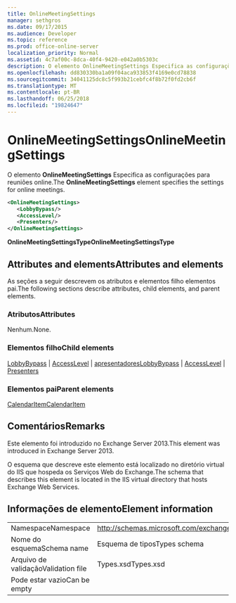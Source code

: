 ```yaml
---
title: OnlineMeetingSettings
manager: sethgros
ms.date: 09/17/2015
ms.audience: Developer
ms.topic: reference
ms.prod: office-online-server
localization_priority: Normal
ms.assetid: 4c7af00c-8dca-40f4-9420-e042a0b5303c
description: O elemento OnlineMeetingSettings Especifica as configurações para reuniões online.
ms.openlocfilehash: dd830330ba1a09f04aca933853f4169e0cd78838
ms.sourcegitcommit: 34041125dc8c5f993b21cebfc4f8b72f0fd2cb6f
ms.translationtype: MT
ms.contentlocale: pt-BR
ms.lasthandoff: 06/25/2018
ms.locfileid: "19824647"
---
```

# <a name="onlinemeetingsettings"></a><span data-ttu-id="1cd82-103">OnlineMeetingSettings</span><span class="sxs-lookup"><span data-stu-id="1cd82-103">OnlineMeetingSettings</span></span>

<span data-ttu-id="1cd82-104">O elemento **OnlineMeetingSettings** Especifica as configurações para reuniões online.</span><span class="sxs-lookup"><span data-stu-id="1cd82-104">The **OnlineMeetingSettings** element specifies the settings for online meetings.</span></span> 
  
```XML
<OnlineMeetingSettings>
   <LobbyBypass/>
   <AccessLevel/>
   <Presenters/>
</OnlineMeetingSettings>
```

 <span data-ttu-id="1cd82-105">**OnlineMeetingSettingsType**</span><span class="sxs-lookup"><span data-stu-id="1cd82-105">**OnlineMeetingSettingsType**</span></span>
## <a name="attributes-and-elements"></a><span data-ttu-id="1cd82-106">Attributes and elements</span><span class="sxs-lookup"><span data-stu-id="1cd82-106">Attributes and elements</span></span>

<span data-ttu-id="1cd82-107">As seções a seguir descrevem os atributos e elementos filho elementos pai.</span><span class="sxs-lookup"><span data-stu-id="1cd82-107">The following sections describe attributes, child elements, and parent elements.</span></span>
  
### <a name="attributes"></a><span data-ttu-id="1cd82-108">Atributos</span><span class="sxs-lookup"><span data-stu-id="1cd82-108">Attributes</span></span>

<span data-ttu-id="1cd82-109">Nenhum.</span><span class="sxs-lookup"><span data-stu-id="1cd82-109">None.</span></span>
  
### <a name="child-elements"></a><span data-ttu-id="1cd82-110">Elementos filho</span><span class="sxs-lookup"><span data-stu-id="1cd82-110">Child elements</span></span>

<span data-ttu-id="1cd82-111">[LobbyBypass](lobbybypass.md) | [AccessLevel](accesslevel.md) | [apresentadores](presenters.md)</span><span class="sxs-lookup"><span data-stu-id="1cd82-111">[LobbyBypass](lobbybypass.md) | [AccessLevel](accesslevel.md) | [Presenters](presenters.md)</span></span>
  
### <a name="parent-elements"></a><span data-ttu-id="1cd82-112">Elementos pai</span><span class="sxs-lookup"><span data-stu-id="1cd82-112">Parent elements</span></span>

[<span data-ttu-id="1cd82-113">CalendarItem</span><span class="sxs-lookup"><span data-stu-id="1cd82-113">CalendarItem</span></span>](calendaritem.md)
  
## <a name="remarks"></a><span data-ttu-id="1cd82-114">Comentários</span><span class="sxs-lookup"><span data-stu-id="1cd82-114">Remarks</span></span>

<span data-ttu-id="1cd82-115">Este elemento foi introduzido no Exchange Server 2013.</span><span class="sxs-lookup"><span data-stu-id="1cd82-115">This element was introduced in Exchange Server 2013.</span></span>
  
<span data-ttu-id="1cd82-116">O esquema que descreve este elemento está localizado no diretório virtual do IIS que hospeda os Serviços Web do Exchange.</span><span class="sxs-lookup"><span data-stu-id="1cd82-116">The schema that describes this element is located in the IIS virtual directory that hosts Exchange Web Services.</span></span>
  
## <a name="element-information"></a><span data-ttu-id="1cd82-117">Informações de elemento</span><span class="sxs-lookup"><span data-stu-id="1cd82-117">Element information</span></span>

|||
|:-----|:-----|
|<span data-ttu-id="1cd82-118">Namespace</span><span class="sxs-lookup"><span data-stu-id="1cd82-118">Namespace</span></span>  <br/> |http://schemas.microsoft.com/exchange/services/2006/types  <br/> |
|<span data-ttu-id="1cd82-119">Nome do esquema</span><span class="sxs-lookup"><span data-stu-id="1cd82-119">Schema name</span></span>  <br/> |<span data-ttu-id="1cd82-120">Esquema de tipos</span><span class="sxs-lookup"><span data-stu-id="1cd82-120">Types schema</span></span>  <br/> |
|<span data-ttu-id="1cd82-121">Arquivo de validação</span><span class="sxs-lookup"><span data-stu-id="1cd82-121">Validation file</span></span>  <br/> |<span data-ttu-id="1cd82-122">Types.xsd</span><span class="sxs-lookup"><span data-stu-id="1cd82-122">Types.xsd</span></span>  <br/> |
|<span data-ttu-id="1cd82-123">Pode estar vazio</span><span class="sxs-lookup"><span data-stu-id="1cd82-123">Can be empty</span></span>  <br/> ||
   

